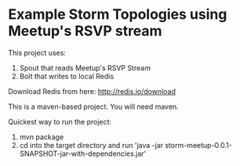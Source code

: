 Example Storm Topologies using Meetup's RSVP stream
============

This project uses:

1. Spout that reads Meetup's RSVP Stream
2. Bolt that writes to local Redis 


Download Redis from here: http://redis.io/download

This is a maven-based project. You will need maven.

Quickest way to run the project:

1. mvn package
2. cd into the target directory and run 'java -jar storm-meetup-0.0.1-SNAPSHOT-jar-with-dependencies.jar'



